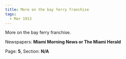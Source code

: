 ```yaml
---  
title: More on the bay ferry franchise  
tags:  
  - Mar 1913  
---  
```

  
More on the bay ferry franchise.  
  
Newspapers: **Miami Morning News or The Miami Herald**  
  
Page: **5**, Section: **N/A** 
